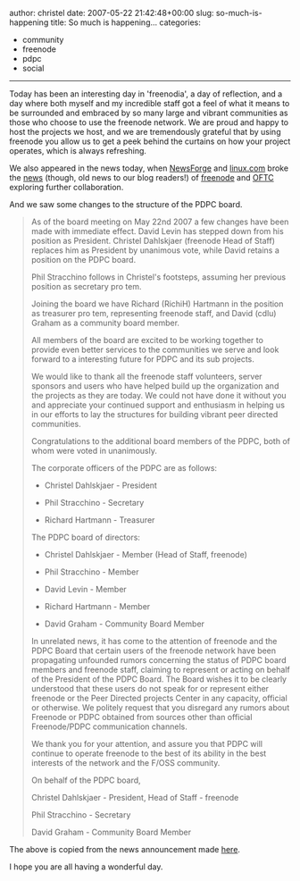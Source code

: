 author: christel
date: 2007-05-22 21:42:48+00:00
slug: so-much-is-happening
title: So much is happening...
categories:
- community
- freenode
- pdpc
- social
---

Today has been an interesting day in 'freenodia', a day of reflection, and a day where both myself and my incredible staff got a feel of what it means to be surrounded and embraced by so many large and vibrant communities as those who choose to use the freenode network. We are proud and happy to host the projects we host, and we are tremendously grateful that by using freenode you allow us to get a peek behind the curtains on how your project operates, which is always refreshing.



We also appeared in the news today, when [NewsForge](http://newsforge.org) and [linux.com](http://linux.com) broke the [news](http://www.linux.com/article.pl?sid=07/05/16/2037231) (though, old news to our blog readers!) of [freenode](http://freenode.net) and [OFTC](http://oftc.net) exploring further collaboration.



And we saw some changes to the structure of the PDPC board.



<blockquote>As of the board meeting on May 22nd 2007 a few changes have been made with immediate effect. David Levin has stepped down from his position as President. Christel Dahlskjaer (freenode Head of Staff) replaces him as President by unanimous vote, while David retains a position on the PDPC board.



Phil Stracchino follows in Christel's footsteps, assuming her previous position as secretary pro tem.



Joining the board we have Richard (RichiH) Hartmann in the position as treasurer pro tem, representing freenode staff, and David (cdlu) Graham as a community board member.



All members of the board are excited to be working together to provide even better services to the communities we serve and look forward to a interesting future for PDPC and its sub projects.



We would like to thank all the freenode staff volunteers, server sponsors and users who have helped build up the organization and the projects as they are today. We could not have done it without you and appreciate your continued support and enthusiasm in helping us in our efforts to lay the structures for building vibrant peer directed communities.



Congratulations to the additional board members of the PDPC, both of whom were voted in unanimously.



The corporate officers of the PDPC are as follows:



* Christel Dahlskjaer - President

* Phil Stracchino - Secretary

* Richard Hartmann - Treasurer



The PDPC board of directors:



* Christel Dahlskjaer - Member (Head of Staff, freenode)

* Phil Stracchino - Member

* David Levin - Member

* Richard Hartmann - Member

* David Graham - Community Board Member



In unrelated news, it has come to the attention of freenode and the PDPC Board that certain users of the freenode network have been propagating unfounded rumors concerning the status of PDPC board members and freenode staff, claiming to represent or acting on behalf of the President of the PDPC Board. The Board wishes it to be clearly understood that these users do not speak for or represent either freenode or the Peer Directed projects Center in any capacity, official or otherwise. We politely request that you disregard any rumors about Freenode or PDPC obtained from sources other than official Freenode/PDPC communication channels.



We thank you for your attention, and assure you that PDPC will continue to operate freenode to the best of its ability in the best interests of the network and the F/OSS community.



On behalf of the PDPC board,



Christel Dahlskjaer - President, Head of Staff - freenode

Phil Stracchino - Secretary

David Graham - Community Board Member</blockquote>



The above is copied from the news announcement made [here](http://freenode.net/news-2007-05-22.shtml).



I hope you are all having a wonderful day.

